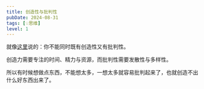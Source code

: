 ```yaml
---
title: 创造性与批判性
pubDate: 2024-08-31
tags: [💡思维]
level: 1
---
```


就像[这里]说的：你不能同时既有创造性又有批判性。

创造力需要专注的时间、精力与资源，而批判性需要发散性与多样性。

所以有时候想做点东西，不能想太多，一想太多就容易批判起来了，也就创造不出什么好东西出来了。


[这里]: https://www.zhihu.com/pin/1812921659423858688
